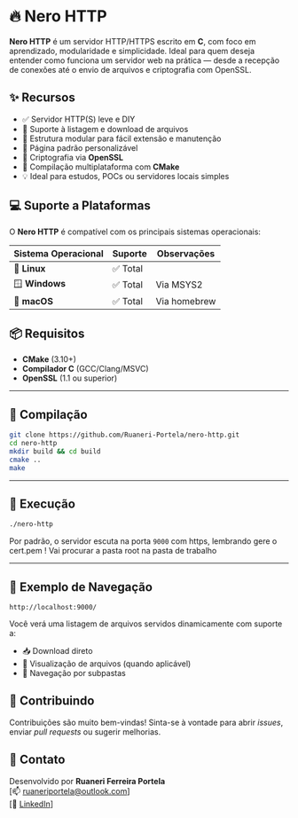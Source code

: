 # 🔥 Nero HTTP

**Nero HTTP** é um servidor HTTP/HTTPS escrito em **C**, com foco em aprendizado, modularidade e simplicidade. Ideal para quem deseja entender como funciona um servidor web na prática — desde a recepção de conexões até o envio de arquivos e criptografia com OpenSSL.


## ✨ Recursos

- ✅ Servidor HTTP(S) leve e DIY
- 📁 Suporte à listagem e download de arquivos
- 🧩 Estrutura modular para fácil extensão e manutenção
- 📄 Página padrão personalizável
- 🔐 Criptografia via **OpenSSL**
- 🧱 Compilação multiplataforma com **CMake**
- 💡 Ideal para estudos, POCs ou servidores locais simples


## 💻 Suporte a Plataformas

O **Nero HTTP** é compatível com os principais sistemas operacionais:

| Sistema Operacional | Suporte | Observações |
|---------------------|---------|-------------|
| 🐧 **Linux**        | ✅ Total |              |
| 🪟 **Windows**      | ✅ Total | Via MSYS2    |
| 🍎 **macOS**        | ✅ Total | Via homebrew |

## 📦 Requisitos

- **CMake** (3.10+)
- **Compilador C** (GCC/Clang/MSVC)
- **OpenSSL** (1.1 ou superior)

---

## 🚀 Compilação

```bash
git clone https://github.com/Ruaneri-Portela/nero-http.git
cd nero-http
mkdir build && cd build
cmake ..
make
```

---

## 🔧 Execução

```bash
./nero-http
```

Por padrão, o servidor escuta na porta `9000` com https, lembrando gere o cert.pem ! Vai procurar a pasta root na pasta de trabalho

---

## 📂 Exemplo de Navegação

```
http://localhost:9000/
```

Você verá uma listagem de arquivos servidos dinamicamente com suporte a:

- 📥 Download direto
- 📄 Visualização de arquivos (quando aplicável)
- 📁 Navegação por subpastas

## 🤝 Contribuindo

Contribuições são muito bem-vindas! Sinta-se à vontade para abrir *issues*, enviar *pull requests* ou sugerir melhorias.

## 📧 Contato

Desenvolvido por **Ruaneri Ferreira Portela**  
[📫 ruaneriportela@outlook.com]  
[🔗 [LinkedIn](https://www.linkedin.com/in/ruaneri-portela-aa6945227/)]